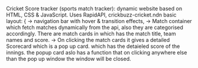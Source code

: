 Cricket Score tracker (sports match tracker):
   dynamic website based on HTML, CSS & JavaScript.
   Uses RapidAPI, crickbuzz-cricket.ndn
      basic layout: {
        -> navigation bar with hover & transition effects,
        -> Match container which fetch matches  dynamically from  the api, also they are categorised accordingly. There are match cards in which has the match title, team names and score.
        -> On clicking the match cards it gives a detailed Scorecard which is a pop up card. which has the detaieled score of the innings. the popup card aslo has a function that on clicking anywhere else than the pop up window the window will be closed.
